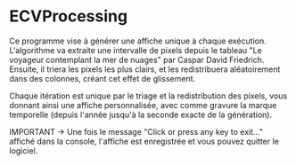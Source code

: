 # ECVProcessing

Ce programme vise à générer une affiche unique à chaque exécution.
L'algorithme va extraite une intervalle de pixels depuis le tableau "Le voyageur contemplant la mer de nuages" par Caspar David Friedrich. Ensuite, il triera les pixels les plus clairs, et les redistribuera aléatoirement dans des colonnes, créant cet effet de glissement.

Chaque itération est unique par le triage et la redistribution des pixels, vous donnant ainsi une affiche personnalisée, avec comme gravure la marque temporelle (depuis l'année jusqu'à la seconde exacte de la génération).

IMPORTANT -> Une fois le message "Click or press any key to exit..." affiché dans la console, l'affiche est enregistrée et vous pouvez quitter le logiciel.
